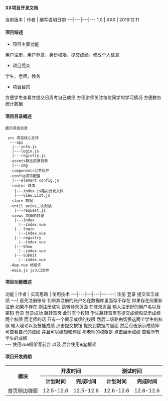 #### XX项目开发文档

当前版本 | 作者 | 编写说明日期 
---|---|---|---
1.0 | XXX | 2019.12.11


#### 项目综述

- 项目主要功能 

用户注册，用户登录，身份权限，提交成绩，修改个人信息

- 项目受众

学生，老师，教务

- 项目目的

方便学生查看并提交日周考自己成绩
方便讲师关注每位同学的学习情况
方便教务统计数据


#### 项目目录概述

```
展示项目目录

 src 项目核心文件
  ---api
   |---info.js
   |---login.js
   |---registry.js
  -assets静态资源目录
   |---img
  -components公共组件
  -config项目配置
   |---element.config.js
  -router 路由
    |---index.js路由分发文件
	|---view.List.js
  -store 数据
  -until axios二次封装
    |---request.js
  -views 页面的目录
    |---Index
      |--index.vue
    |---login
      |--index.vue
    |---registry
      |--index.vue
    |---Show
      |--index.vue
    |---Submit
      |--index.vue
  -App.vue 根组件
  -main.js js入口文件
```



#### 项目功能概述
功能 | 作者 | 实现思路 | 使用技术 
---|---|---|---|---
---| 注册 登录 提交显示成绩 
---| 首先注册账号 判断其注册的账户名在数据库里面存不存在 如果存在则重新注册 如果不存在 则注册成功 跳转登录页面 在登录页面 输入注册好的用户名以及密码 登录 登录成功 跳转首页 此时有个权限 学生跳转首页有提交成绩和显示成绩两个权限 而老师的话 只有一个展示成绩的权限 然后二级路由切换这两个学生的权限  输入理论以及技能成绩 点击提交按钮 提交到数据库里面 然后点击展示成绩即可查看自己的成绩 并且可以编辑和删除  那老师的权限是 点击展示成绩 查看所有学生的成绩   
--- 使用vue框架写前台 以及 后台使用egg框架



#### 项目开发周期
<table>
	<tr>
	    <th rowspan="2">模块</th>
	    <th colspan="2">开发时间</th>
	    <th colspan="2">测试时间</th>  
	</tr >
	<tr>
	    <th >计划时间</th>
	    <th>完成时间</th>
        <th>计划时间</th>
	    <th>完成时间</th>
	</tr>
	<tr>
	    <td>首页侧边弹窗</td>
	    <td>12.5-12.6</td>
        <td>12.5-12.6</td>
	    <td>12.6-12.6</td>
        <td>12.6-12.6</td>
	</tr>
</table>
